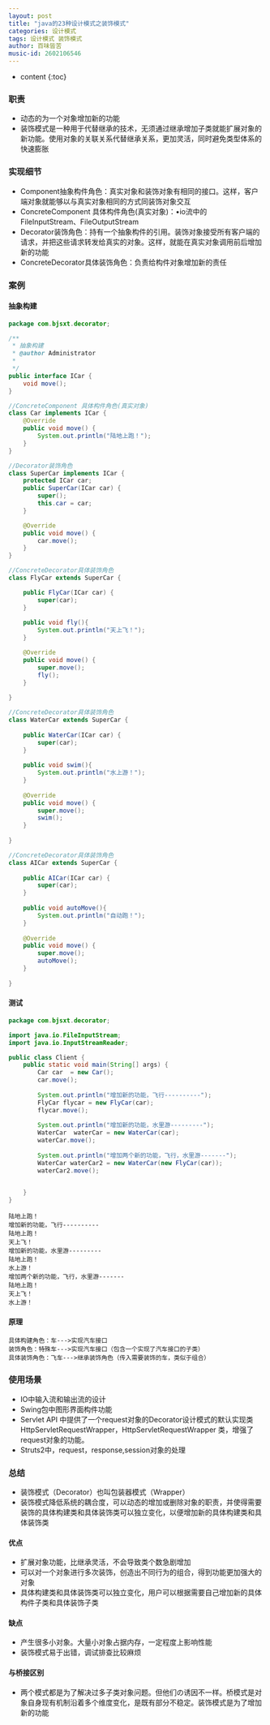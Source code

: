 ```yaml
---
layout: post
title: "java的23种设计模式之装饰模式"
categories: 设计模式
tags: 设计模式 装饰模式
author: 百味皆苦
music-id: 2602106546
---
```


* content
{:toc}
### 职责

- 动态的为一个对象增加新的功能
- 装饰模式是一种用于代替继承的技术，无须通过继承增加子类就能扩展对象的新功能。使用对象的关联关系代替继承关系，更加灵活，同时避免类型体系的快速膨胀



### 实现细节

- Component抽象构件角色：真实对象和装饰对象有相同的接口。这样，客户端对象就能够以与真实对象相同的方式同装饰对象交互
- ConcreteComponent 具体构件角色(真实对象)：•io流中的FileInputStream、FileOutputStream
- Decorator装饰角色：持有一个抽象构件的引用。装饰对象接受所有客户端的请求，并把这些请求转发给真实的对象。这样，就能在真实对象调用前后增加新的功能
- ConcreteDecorator具体装饰角色：负责给构件对象增加新的责任



### 案例

#### 抽象构建

```java
package com.bjsxt.decorator;

/**
 * 抽象构建
 * @author Administrator
 *
 */
public interface ICar {
	void move();
}

//ConcreteComponent 具体构件角色(真实对象)
class Car implements ICar {
	@Override
	public void move() {
		System.out.println("陆地上跑！");
	}
}

//Decorator装饰角色
class SuperCar implements ICar {
	protected ICar car;
	public SuperCar(ICar car) {
		super();
		this.car = car;
	}

	@Override
	public void move() {
		car.move();
	}
}

//ConcreteDecorator具体装饰角色
class FlyCar extends SuperCar {

	public FlyCar(ICar car) {
		super(car);
	}
	
	public void fly(){
		System.out.println("天上飞！");
	}

	@Override
	public void move() {
		super.move();
		fly();
	}
	
}

//ConcreteDecorator具体装饰角色
class WaterCar extends SuperCar {
	
	public WaterCar(ICar car) {
		super(car);
	}
	
	public void swim(){
		System.out.println("水上游！");
	}
	
	@Override
	public void move() {
		super.move();
		swim();
	}
	
}

//ConcreteDecorator具体装饰角色
class AICar extends SuperCar {
	
	public AICar(ICar car) {
		super(car);
	}
	
	public void autoMove(){
		System.out.println("自动跑！");
	}
	
	@Override
	public void move() {
		super.move();
		autoMove();
	}
	
}

```



#### 测试

```java
package com.bjsxt.decorator;

import java.io.FileInputStream;
import java.io.InputStreamReader;

public class Client {
	public static void main(String[] args) {
		Car car  = new Car();
		car.move();
		
		System.out.println("增加新的功能，飞行----------");
		FlyCar flycar = new FlyCar(car);
		flycar.move();
		
		System.out.println("增加新的功能，水里游---------");
		WaterCar  waterCar = new WaterCar(car);
		waterCar.move();
		
		System.out.println("增加两个新的功能，飞行，水里游-------");
		WaterCar waterCar2 = new WaterCar(new FlyCar(car));
		waterCar2.move();

		
	}
}

```

```
陆地上跑！
增加新的功能，飞行----------
陆地上跑！
天上飞！
增加新的功能，水里游---------
陆地上跑！
水上游！
增加两个新的功能，飞行，水里游-------
陆地上跑！
天上飞！
水上游！
```



#### 原理

```
具体构建角色：车--->实现汽车接口
装饰角色：特殊车--->实现汽车接口（包含一个实现了汽车接口的子类）
具体装饰角色：飞车--->继承装饰角色（传入需要装饰的车，类似于组合）
```



### 使用场景

- IO中输入流和输出流的设计
- Swing包中图形界面构件功能
- Servlet API 中提供了一个request对象的Decorator设计模式的默认实现类HttpServletRequestWrapper，HttpServletRequestWrapper 类，增强了request对象的功能。
- Struts2中，request，response,session对象的处理



### 总结

- 装饰模式（Decorator）也叫包装器模式（Wrapper）
- 装饰模式降低系统的耦合度，可以动态的增加或删除对象的职责，并使得需要装饰的具体构建类和具体装饰类可以独立变化，以便增加新的具体构建类和具体装饰类



#### 优点

- 扩展对象功能，比继承灵活，不会导致类个数急剧增加
- 可以对一个对象进行多次装饰，创造出不同行为的组合，得到功能更加强大的对象
- 具体构建类和具体装饰类可以独立变化，用户可以根据需要自己增加新的具体构件子类和具体装饰子类



#### 缺点

- 产生很多小对象。大量小对象占据内存，一定程度上影响性能
- 装饰模式易于出错，调试排查比较麻烦



#### 与桥接区别

- 两个模式都是为了解决过多子类对象问题。但他们の诱因不一样。桥模式是对象自身现有机制沿着多个维度变化，是既有部分不稳定。装饰模式是为了增加新的功能